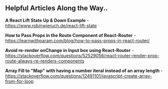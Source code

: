 ## Helpful Articles Along the Way..

<b>A React Lift State Up & Down Example</b> - https://www.robinwieruch.de/react-lift-state

<b>How to Pass Props in the Route Component of React-Router</b> - https://learnwithparam.com/blog/how-to-pass-props-in-react-router/

<b>Avoid re-render onChange in Input box using React-Router</b> - https://stackoverflow.com/questions/52529056/react-router-render-prop-route-always-re-renders-components

<b>Array Fill to "Map" with having a number iteral instead of an array length </b> - https://stackoverflow.com/questions/12491101/javascript-create-array-from-for-loop

